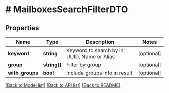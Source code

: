 # # MailboxesSearchFilterDTO

## Properties

Name | Type | Description | Notes
------------ | ------------- | ------------- | -------------
**keyword** | **string** | Keyword to search by in: UUID, Name or Alias | [optional]
**group** | **string[]** | Filter by group | [optional]
**with_groups** | **bool** | Include groups info in result | [optional]

[[Back to Model list]](../../README.md#models) [[Back to API list]](../../README.md#endpoints) [[Back to README]](../../README.md)
